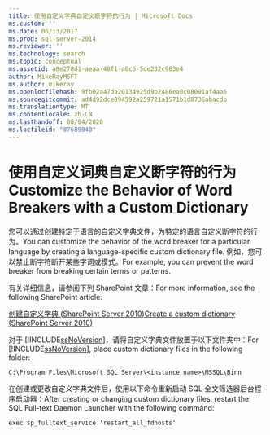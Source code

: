 ```yaml
---
title: 使用自定义字典自定义断字符的行为 | Microsoft Docs
ms.custom: ''
ms.date: 06/13/2017
ms.prod: sql-server-2014
ms.reviewer: ''
ms.technology: search
ms.topic: conceptual
ms.assetid: a8e278d1-aeaa-48f1-a0c6-5de232c983e4
author: MikeRayMSFT
ms.author: mikeray
ms.openlocfilehash: 9fb02a47da20134925d9b2486ea0c08091af4aa6
ms.sourcegitcommit: ad4d92dce894592a259721a1571b1d8736abacdb
ms.translationtype: MT
ms.contentlocale: zh-CN
ms.lasthandoff: 08/04/2020
ms.locfileid: "87689840"
---
```

# <a name="customize-the-behavior-of-word-breakers-with-a-custom-dictionary"></a><span data-ttu-id="22cd7-102">使用自定义词典自定义断字符的行为</span><span class="sxs-lookup"><span data-stu-id="22cd7-102">Customize the Behavior of Word Breakers with a Custom Dictionary</span></span>
  <span data-ttu-id="22cd7-103">您可以通过创建特定于语言的自定义字典文件，为特定的语言自定义断字符的行为。</span><span class="sxs-lookup"><span data-stu-id="22cd7-103">You can customize the behavior of the word breaker for a particular language by creating a language-specific custom dictionary file.</span></span> <span data-ttu-id="22cd7-104">例如，您可以禁止断字符断开某些字词或模式。</span><span class="sxs-lookup"><span data-stu-id="22cd7-104">For example, you can prevent the word breaker from breaking certain terms or patterns.</span></span>  
  
 <span data-ttu-id="22cd7-105">有关详细信息，请参阅下列 SharePoint 文章：</span><span class="sxs-lookup"><span data-stu-id="22cd7-105">For more information, see the following SharePoint article:</span></span>  
  
 [<span data-ttu-id="22cd7-106">创建自定义字典 (SharePoint Server 2010)</span><span class="sxs-lookup"><span data-stu-id="22cd7-106">Create a custom dictionary (SharePoint Server 2010)</span></span>](https://go.microsoft.com/fwlink/?LinkId=215011)  
  
 <span data-ttu-id="22cd7-107">对于 [!INCLUDE[ssNoVersion](../../includes/ssnoversion-md.md)]，请将自定义字典文件放置于以下文件夹中：</span><span class="sxs-lookup"><span data-stu-id="22cd7-107">For [!INCLUDE[ssNoVersion](../../includes/ssnoversion-md.md)], place custom dictionary files in the following folder:</span></span>  
  
 `C:\Program Files\Microsoft SQL Server\<instance name>\MSSQL\Binn`  
  
 <span data-ttu-id="22cd7-108">在创建或更改自定义字典文件后，使用以下命令重新启动 SQL 全文筛选器后台程序启动器：</span><span class="sxs-lookup"><span data-stu-id="22cd7-108">After creating or changing custom dictionary files, restart the SQL Full-text Daemon Launcher with the following command:</span></span>  
  
 `exec sp_fulltext_service 'restart_all_fdhosts'`  
  
  
